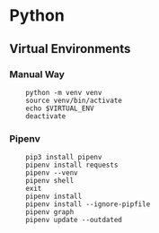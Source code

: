 # Python

## Virtual Environments

### Manual Way

        python -m venv venv
        source venv/bin/activate
        echo $VIRTUAL_ENV
        deactivate

### Pipenv

        pip3 install pipenv
        pipenv install requests
        pipenv --venv
        pipenv shell
        exit
        pipenv install
        pipenv install --ignore-pipfile
        pipenv graph
        pipenv update --outdated
